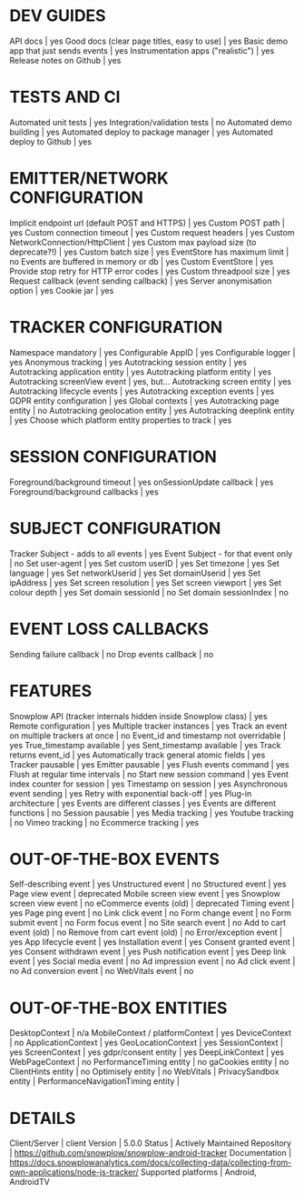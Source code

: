 # DEV GUIDES
API docs | yes
Good docs (clear page titles, easy to use) | yes
Basic demo app that just sends events | yes
Instrumentation apps ("realistic") | yes
Release notes on Github | yes

# TESTS AND CI
Automated unit tests | yes
Integration/validation tests | no
Automated demo building | yes
Automated deploy to package manager | yes
Automated deploy to Github | yes

# EMITTER/NETWORK CONFIGURATION
Implicit endpoint url (default POST and HTTPS) | yes
Custom POST path | yes
Custom connection timeout | yes
Custom request headers | yes
Custom NetworkConnection/HttpClient | yes
Custom max payload size (to deprecate?!) | yes
Custom batch size | yes
EventStore has maximum limit | no
Events are buffered in memory or db | yes
Custom EventStore | yes
Provide stop retry for HTTP error codes | yes
Custom threadpool size | yes
Request callback (event sending callback) | yes
Server anonymisation option | yes
Cookie jar | yes

# TRACKER CONFIGURATION
Namespace mandatory | yes
Configurable AppID | yes
Configurable logger | yes
Anonymous tracking | yes
Autotracking session entity | yes
Autotracking application entity | yes
Autotracking platform entity | yes
Autotracking screenView event | yes, but...
Autotracking screen entity | yes
Autotracking lifecycle events | yes
Autotracking exception events | yes
GDPR entity configuration | yes
Global contexts | yes
Autotracking page entity | no
Autotracking geolocation entity | yes
Autotracking deeplink entity | yes
Choose which platform entity properties to track | yes

# SESSION CONFIGURATION
Foreground/background timeout | yes
onSessionUpdate callback | yes
Foreground/background callbacks | yes

# SUBJECT CONFIGURATION
Tracker Subject - adds to all events | yes
Event Subject - for that event only | no
Set user-agent | yes
Set custom userID | yes
Set timezone | yes
Set language | yes
Set networkUserid | yes
Set domainUserid | yes
Set ipAddress | yes
Set screen resolution | yes
Set screen viewport | yes
Set colour depth | yes
Set domain sessionId | no
Set domain sessionIndex | no

# EVENT LOSS CALLBACKS
Sending failure callback | no
Drop events callback | no

# FEATURES
Snowplow API (tracker internals hidden inside Snowplow class) | yes
Remote configuration | yes
Multiple tracker instances | yes
Track an event on multiple trackers at once | no
Event_id and timestamp not overridable | yes
True_timestamp available | yes
Sent_timestamp available | yes
Track returns event_id | yes
Automatically track general atomic fields | yes
Tracker pausable | yes
Emitter pausable | yes
Flush events command | yes
Flush at regular time intervals | no
Start new session command | yes
Event index counter for session | yes
Timestamp on session | yes
Asynchronous event sending | yes
Retry with exponential back-off | yes
Plug-in architecture | yes
Events are different classes | yes
Events are different functions | no
Session pausable | yes
Media tracking | yes
Youtube tracking | no
Vimeo tracking | no
Ecommerce tracking | yes

# OUT-OF-THE-BOX EVENTS
Self-describing event | yes
Unstructured event | no
Structured event | yes
Page view event | deprecated
Mobile screen view event | yes
Snowplow screen view event | no
eCommerce events (old) | deprecated
Timing event | yes
Page ping event | no
Link click event | no
Form change event | no
Form submit event | no
Form focus event | no
Site search event | no
Add to cart event (old) | no
Remove from cart event (old) | no
Error/exception event | yes
App lifecycle event | yes
Installation event | yes
Consent granted event | yes
Consent withdrawn event | yes
Push notification event | yes
Deep link event | yes
Social media event | no
Ad impression event | no
Ad click event | no
Ad conversion event | no
WebVitals event | no

# OUT-OF-THE-BOX ENTITIES
DesktopContext | n/a
MobileContext / platformContext | yes
DeviceContext | no
ApplicationContext | yes
GeoLocationContext | yes
SessionContext | yes
ScreenContext | yes
gdpr/consent entity | yes
DeepLinkContext | yes
WebPageContext | no
PerformanceTiming entity | no
gaCookies entity | no
ClientHints entity | no
Optimisely entity | no
WebVitals | 
PrivacySandbox entity | 
PerformanceNavigationTiming entity | 

# DETAILS
Client/Server | client
Version | 5.0.0
Status | Actively Maintained
Repository | https://github.com/snowplow/snowplow-android-tracker
Documentation | https://docs.snowplowanalytics.com/docs/collecting-data/collecting-from-own-applications/node-js-tracker/
Supported platforms | Android, AndroidTV
